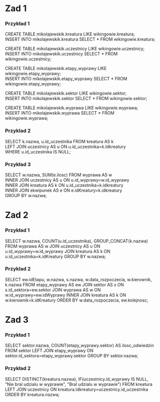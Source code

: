 # Zad 1
### Przykład 1
CREATE TABLE mikolajewskik.kreatura LIKE wikingowie.kreatura;  
INSERT INTO mikolajewskik.kreatura SELECT * FROM wikingowie.kreatura;  

CREATE TABLE mikolajewskik.uczestnicy LIKE wikingowie.uczestnicy;  
INSERT INTO mikolajewskik.uczestnicy SELECT * FROM wikingowie.uczestnicy;  

CREATE TABLE mikolajewskik.etapy_wyprawy LIKE wikingowie.etapy_wyprawy;  
INSERT INTO mikolajewskik.etapy_wyprawy SELECT * FROM wikingowie.etapy_wyprawy;  

CREATE TABLE mikolajewskik.sektor LIKE wikingowie.sektor;  
INSERT INTO mikolajewskik.sektor SELECT * FROM wikingowie.sektor;  

CREATE TABLE mikolajewskik.wyprawa LIKE wikingowie.wyprawa;  
INSERT INTO mikolajewskik.wyprawa SELECT * FROM wikingowie.wyprawa;  


### Przyklad 2
SELECT k.nazwa, u.id_uczestnika FROM kreatura AS k  
LEFT JOIN uczestnicy AS u ON u.id_uczestnika=k.Idkreatury   
WHERE u.id_uczestnika IS NULL;

### Przykład 3
SELECT w.nazwa, SUM(e.ilosc) FROM wyprawa AS w  
INNER JOIN uczestnicy AS u ON u.id_wyprawy=w.id_wyprawy   
INNER JOIN kreatura AS k ON u.id_uczestnika=k.idkreatury  
INNER JOIN ekwipunek AS e ON e.idKreatury=k.idkreatury  
GROUP BY w.nazwa;

# Zad 2
### Przykład 1
SELECT w.nazwa, COUNT(u.id_uczestnika), GROUP_CONCAT(k.nazwa) FROM wyprawa AS w
JOIN uczestnicy AS u ON u.id_wyprawy=w.id_wyprawy 
JOIN kreatura AS k ON u.id_uczestnika=k.idKreatury
GROUP BY w.nazwa;

### Przyklad 2
SELECT ew.idEtapu, w.nazwa, s.nazwa, w.data_rozpoczecia, w.kierownik, k.nazwa FROM etapy_wyprawy AS ew 
JOIN sektor AS s ON s.id_sektora=ew.sektor
JOIN wyprawa AS w ON w.id_wyprawy=ew.idWyprawy
INNER JOIN kreatura AS k ON w.kierownik=k.idKreatury
ORDER BY w.data_rozpoczecia, ew.kolejnosc;

# Zad 3
### Przykład 1
SELECT sektor.nazwa, COUNT(etapy_wyprawy.sektor) AS ilosc_odwiedzin FROM
sektor LEFT JOIN etapy_wyprawy ON sektor.id_sektora=etapy_wyprawy.sektor
GROUP BY sektor.nazwa;

### Przykład 2
SELECT DISTINCT(kreatura.nazwa), IF(uczestnicy.id_wyprawy IS NULL, "Nie bral udzialu w wyprawie", "Bral udzialu w wyprawie") FROM kreatura 
LEFT JOIN uczestnicy ON kreatura.Idkreatury=uczestnicy.id_uczestnika
ORDER BY kreatura.nazwa;
